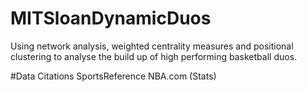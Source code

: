 # MITSloanDynamicDuos
Using network analysis, weighted centrality measures and positional clustering to analyse the build up of high performing basketball duos.

#Data Citations
SportsReference
NBA.com (Stats)
